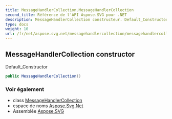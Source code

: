 ```yaml
---
title: MessageHandlerCollection.MessageHandlerCollection
second_title: Référence de l'API Aspose.SVG pour .NET
description: MessageHandlerCollection constructeur. Default_Constructor
type: docs
weight: 10
url: /fr/net/aspose.svg.net/messagehandlercollection/messagehandlercollection/
---
```

## MessageHandlerCollection constructor

Default_Constructor

```csharp
public MessageHandlerCollection()
```

### Voir également

* class [MessageHandlerCollection](../)
* espace de noms [Aspose.Svg.Net](../../messagehandlercollection/)
* Assemblée [Aspose.SVG](../../../)


